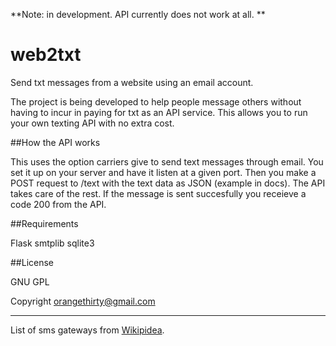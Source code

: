 **Note: in development. API currently does not work at all. **

web2txt
=========

Send txt messages from a website using an email account.

The project is being developed to help people message others without having to incur in paying for txt as an API 
service. This allows you to run your own texting API with no extra cost.

##How the API works

This uses the option carriers give to send text messages through email.
You set it up on your server and have it listen at a given port.
Then you make a POST request to /text with the text data as JSON (example in docs).
The API takes care of the rest. If the message is sent succesfully you receieve a code 200 from the API.


##Requirements

Flask
smtplib
sqlite3


##License

GNU GPL

Copyright orangethirty@gmail.com


***
List of sms gateways from <a href="https://en.wikipedia.org/wiki/List_of_SMS_gateways">Wikipidea</a>.
